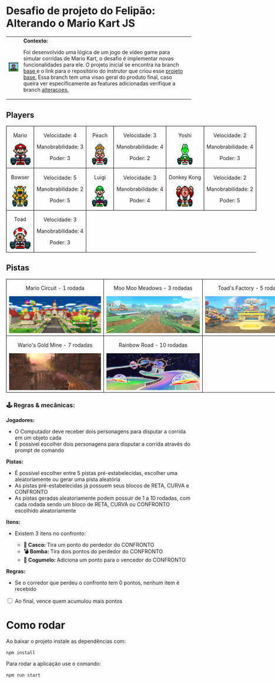 <h1>Desafio de projeto do Felipão: Alterando o Mario Kart JS</h1>

  <table>
        <tr>
            <td>
                <img src="./docs/header.gif" alt="Mario Kart" width="200">
            </td>
            <td>
                <b>Contexto:</b>
                <p>Foi desenvolvido uma lógica de um jogo de vídeo game para simular corridas de Mario Kart, o desafio é implementar novas funcionalidades para ele. O projeto inicial se encontra na branch <a href="https://github.com/Sandro-Pimentel/MarioKartJS/tree/base"> base </a> e o link para o repositório do instrutor que criou esse <a href="https://github.com/digitalinnovationone/formacao-nodejs/tree/main/03-projeto-mario-kart"> projeto base.</a> Essa branch tem uma visao geral do produto final, caso queira ver especificamente as features adicionadas verifique a branch <a href="https://github.com/Sandro-Pimentel/MarioKartJS/tree/alteracoes"> alteracoes. </a></p>
            </td>
            <td> </td>
        </tr>
    </table>

<h2>Players</h2>
    <table style="border-collapse: collapse; width: 800px; margin: 0 auto;">
        <tr>
            <td style="border: 1px solid black; text-align: center;">
                <p>Mario</p>
                <img src="./docs/mario.gif" alt="Mario Kart" width="60" height="60">
            </td>
            <td style="border: 1px solid black; text-align: center;">
                <p>Velocidade: 4</p>
                <p>Manobrabilidade: 3</p>
                <p>Poder: 3</p>
            </td>
             <td style="border: 1px solid black; text-align: center;">
                <p>Peach</p>
                <img src="./docs/peach.gif" alt="Mario Kart" width="60" height="60">
            </td>
            <td style="border: 1px solid black; text-align: center;">
                <p>Velocidade: 3</p>
                <p>Manobrabilidade: 4</p>
                <p>Poder: 2</p>
            </td>
              <td style="border: 1px solid black; text-align: center;">
                <p>Yoshi</p>
                <img src="./docs/yoshi.gif" alt="Mario Kart" width="60" height="60">
            </td>
            <td style="border: 1px solid black; text-align: center;">
                <p>Velocidade: 2</p>
                <p>Manobrabilidade: 4</p>
                <p>Poder: 3</p>
            </td>
        </tr>
        <tr>
            <td style="border: 1px solid black; text-align: center;">
                <p>Bowser</p>
                <img src="./docs/bowser.gif" alt="Mario Kart" width="60" height="60">
            </td>
            <td style="border: 1px solid black; text-align: center;">
                <p>Velocidade: 5</p>
                <p>Manobrabilidade: 2</p>
                <p>Poder: 5</p>
            </td>
            <td style="border: 1px solid black; text-align: center;">
                <p>Luigi</p>
                <img src="./docs/luigi.gif" alt="Mario Kart" width="60" height="60">
            </td>
            <td style="border: 1px solid black; text-align: center;">
                <p>Velocidade: 3</p>
                <p>Manobrabilidade: 4</p>
                <p>Poder: 4</p>
            </td>
            <td style="border: 1px solid black; text-align: center;">
                <p>Donkey Kong</p>
                <img src="./docs/dk.gif" alt="Mario Kart" width="60" height="60">
            </td>
            <td style="border: 1px solid black; text-align: center;">
                <p>Velocidade: 2</p>
                <p>Manobrabilidade: 2</p>
                <p>Poder: 5</p>
            </td>
        </tr>
        <tr>
            <td style="border: 1px solid black; text-align: center;">
                <p>Toad</p>
                <img src="./docs/toad.gif" alt="Mario Kart" width="60" height="60">
            </td>
            <td style="border: 1px solid black; text-align: center;">
                <p>Velocidade: 3</p>
                <p>Manobrabilidade: 4</p>
                <p>Poder: 3</p>
            </td>
        </tr>
    </table>

<p></p>

<h2>Pistas</h2>
    <table style="border-collapse: collapse; width: 800px; margin: 0 auto;">
        <tr>
            <td style="border: 1px solid black; text-align: center;">
                <p>Mario Circuit - 1 rodada</p>
                <img src="./docs/mariocircuit.png" alt="Mario Kart" width="350" height="100">
            </td>
             <td style="border: 1px solid black; text-align: center;">
                <p>Moo Moo Meadows - 3 rodadas</p>
                <img src="./docs/moomoomeadows.png" alt="Mario Kart" width="350" height="100">
            </td>
            <td style="border: 1px solid black; text-align: center;">
                <p>Toad's Factory - 5 rodadas</p>
                <img src="./docs/toadsfactory.png" alt="Mario Kart" width="350" height="100">
            </td>
        </tr>
        <tr>
            <td style="border: 1px solid black; text-align: center;">
                <p>Wario's Gold Mine - 7 rodadas</p>
                <img src="./docs/wariosgoldmine.png" alt="Mario Kart" width="350" height="100">
            </td>
            <td style="border: 1px solid black; text-align: center;">
                <p>Rainbow Road - 10 rodadas</p>
                <img src="./docs/rainbowroad.png" alt="Mario Kart" width="350" height="100">
            </td>
        </tr>
    </table>

<h3>🕹️ Regras & mecânicas:</h3>

<b>Jogadores:</b>

<ul>
  <li><label for="jogadores-item">O Computador deve receber dois personagens para disputar a corrida em um objeto cada</label></li>
  <li><label for="jogadores-item">É possível escolher dois personagens para disputar a corrida através do prompt de comando</label></li>
</ul>

<b>Pistas:</b>

<ul>
  <li><label for="pistas-1-item">É possível escolher entre 5 pistas pré-estabelecidas, escolher uma aleatoriamente ou gerar uma pista aleatória</label></li>
  <li><label for="pistas-2-item">As pistas pré-estabelecidas já possuem seus blocos de RETA, CURVA e CONFRONTO</label></li>
  <li><label for="pistas-2-item">As pistas geradas aleatoriamente podem possuir de 1 a 10 rodadas, com cada rodada sendo um bloco de RETA, CURVA ou CONFRONTO escolhido aleatoriamente</label></li>
</ul>

<b>Itens:</b>

<ul>
    <li><label for="itens-1-item">Existem 3 itens no confronto:</label></li>
    <ul>
        <li><b>🐢 Casco: </b> Tira um ponto do perdedor do CONFRONTO</li>
        <li><b>💣 Bomba: </b> Tira dois pontos do perdedor do CONFRONTO</li>
        <li><b>🍄 Cogumelo: </b> Adiciona um ponto para o vencedor do CONFRONTO</li>
    </ul>
</ul>

<b>Regras:</b>

<ul>
    <li><label for="itens-1-item">Se o corredor que perdeu o confronto tem 0 pontos, nenhum item é recebido</label></li>
</ul>

<input type="checkbox" id="vitoria-item" />
<label for="vitoria-item">Ao final, vence quem acumulou mais pontos</label>

<h1> Como rodar </h1>

Ao baixar o projeto instale as dependências com:
```
npm install
```

Para rodar a aplicação use o comando:

```
npm run start
```
